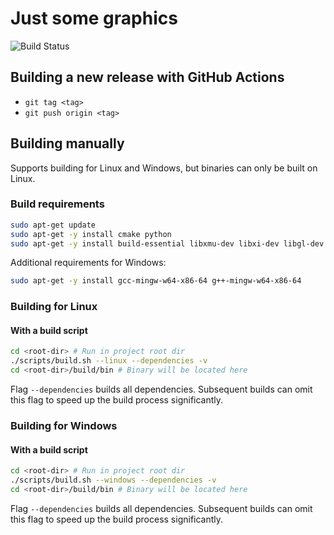 # Just some graphics

![Build Status](https://github.com/Saggre/just-some-graphics/workflows/build/badge.svg?style=flat-square)

## Building a new release with GitHub Actions

- `git tag <tag>`
- `git push origin <tag>`

## Building manually

Supports building for Linux and Windows, but binaries can only be built on Linux.

### Build requirements

```bash
sudo apt-get update
sudo apt-get -y install cmake python
sudo apt-get -y install build-essential libxmu-dev libxi-dev libgl-dev libglu1-mesa-dev
```

Additional requirements for Windows:

```bash
sudo apt-get -y install gcc-mingw-w64-x86-64 g++-mingw-w64-x86-64
```

### Building for Linux

#### With a build script

```bash
cd <root-dir> # Run in project root dir
./scripts/build.sh --linux --dependencies -v
cd <root-dir>/build/bin # Binary will be located here
```

Flag `--dependencies` builds all dependencies. Subsequent builds can omit this flag to speed up the build process
significantly.

### Building for Windows

#### With a build script

```bash
cd <root-dir> # Run in project root dir
./scripts/build.sh --windows --dependencies -v
cd <root-dir>/build/bin # Binary will be located here
```

Flag `--dependencies` builds all dependencies. Subsequent builds can omit this flag to speed up the build process
significantly.
